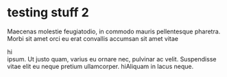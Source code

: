 # testing stuff 2

Maecenas molestie feugiatodio, in commodo mauris pellentesque pharetra. Morbi sit amet orci
eu erat convallis accumsan sit amet vitae <div>hi</div> ipsum. Ut justo quam,
varius eu ornare nec, pulvinar ac velit. Suspendisse vitae elit eu
neque pretium ullamcorper. <span>hi</span>Aliquam in lacus neque.
